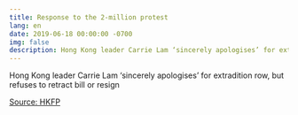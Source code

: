 ```yaml
---
title: Response to the 2-million protest
lang: en
date: 2019-06-18 00:00:00 -0700
img: false
description: Hong Kong leader Carrie Lam ‘sincerely apologises’ for extradition row, but refuses to retract bill or resign
---
```


Hong Kong leader Carrie Lam ‘sincerely apologises’ for extradition row, but refuses to retract bill or resign


[Source: HKFP](https://www.hongkongfp.com/2019/06/18/live-hong-kong-leader-carrie-lam-sincerely-apologises-extradition-row/)